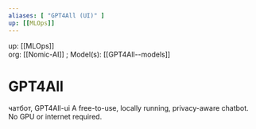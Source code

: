 ```yaml
---
aliases: [ "GPT4All (UI)" ]
up: [[MLOps]]
---
```

up: [[MLOps]]  
org: [[Nomic-AI]]  ; Model(s):  [[GPT4All--models]]

# GPT4All
чатбот, GPT4All-ui
A free-to-use, locally running, privacy-aware chatbot. No GPU or internet required.


